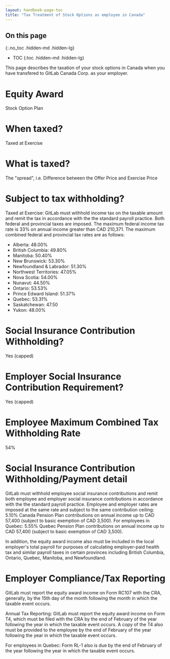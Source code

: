 ```yaml
---
layout: handbook-page-toc
title: "Tax Treatment of Stock Options as employee in Canada"
---
```


## On this page
{:.no_toc .hidden-md .hidden-lg}

- TOC
{:toc .hidden-md .hidden-lg}

This page describes the taxation of your stock options in Canada when you have transfered to GitLab Canada Corp. as your employer.

# Equity Award
Stock Option Plan

# When taxed?
Taxed at Exercise

# What is taxed?
The "spread", i.e. Difference between the Offer Price and Exercise Price

# Subject to tax withholding?
Taxed at Exercise: GitLab must withhold income tax on the taxable amount and remit the tax in accordance with the the standard payroll practice. Both federal and provincial taxes are imposed. The maximum federal income tax rate is 33% on annual income greater than CAD 210,371. The maximum combined federal and provincial tax rates are as follows:

- Alberta: 48.00%
- British Columbia: 49.80%
- Manitoba: 50.40%
- New Brunswick: 53.30%
- Newfoundland & Labrador: 51.30%
- Northwest Territories: 47.05%
- Nova Scotia: 54.00%
- Nunavut: 44.50%
- Ontario: 53.53%
- Prince Edward Island: 51.37%
- Quebec: 53.31%
- Saskatchewan: 47.50
- Yukon: 48.00%

# Social Insurance Contribution Withholding?
Yes (capped)

# Employer Social Insurance Contribution Requirement?
Yes (capped)

# Employee Maximum Combined Tax Withholding Rate
54%

# Social Insurance Contribution Withholding/Payment detail
GitLab must withhold employee social insurance contributions and remit both employee and employer social insurance contributions in accordance with the the standard payroll practice. Employee and employer rates are imposed at the same rate and subject to the same contribution ceiling: 5.10% Canada Pension Plan contributions on annual income up to CAD 57,400 (subject to basic exemption of CAD 3,500). For employees in Quebec: 5.55% Quebec Pension Plan contributions on annual income up to CAD 57,400 (subject to basic exemption of CAD 3,500).

In addition, the equity award income also must be included in the local employer's total payroll for purposes of calculating employer-paid health tax and similar payroll taxes in certain provinces including British Columbia, Ontario, Quebec, Manitoba, and Newfoundland.

# Employer Compliance/Tax Reporting
GitLab must report the equity award income on Form RC107 with the CRA, generally, by the 15th day of the month following the month in which the taxable event occurs.

Annual Tax Reporting: GitLab must report the equity award income on Form T4, which must be filed with the CRA by the end of February of the year following the year in which the taxable event occurs. A copy of the T4 also must be provided to the employee by the end of February of the year following the year in which the taxable event occurs.

For employees in Quebec: Form RL-1 also is due by the end of February of the year following the year in which the taxable event occurs.
